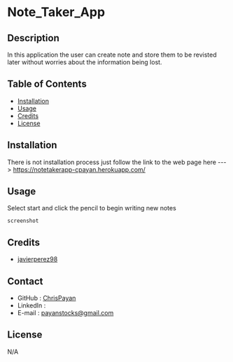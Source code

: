 # Note_Taker_App

## Description
In this application the user can create note and store them to be revisted later without worries about the information being lost.

## Table of Contents
- [Installation](#installation)
- [Usage](#usage)
- [Credits](#credits)
- [License](#license)
## Installation
There is not installation process just follow the link to the web page here ---> https://notetakerapp-cpayan.herokuapp.com/
## Usage
Select start and click the pencil to begin writing new notes

    screenshot

## Credits

- [javierperez98](https://github.com/javierperez98)

## Contact
* GitHub : [ChrisPayan](https://github.com/ChrisPayan)
* LinkedIn : 
* E-mail : [payanstocks@gmail.com](payanstocks@gmail.com)

## License
N/A
